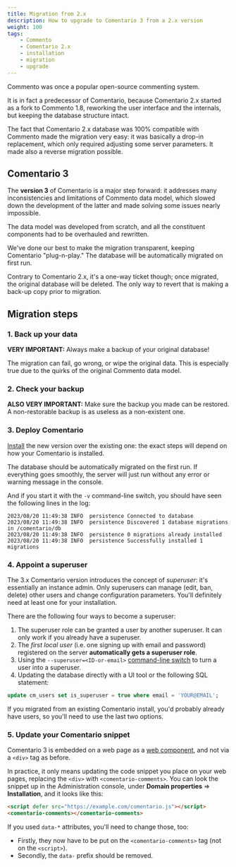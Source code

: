 ```yaml
---
title: Migration from 2.x
description: How to upgrade to Comentario 3 from a 2.x version
weight: 100
tags:
    - Commento
    - Comentario 2.x
    - installation
    - migration
    - upgrade
---
```


Commento was once a popular open-source commenting system.

It is in fact a predecessor of Comentario, because Comentario 2.x started as a fork to Commento 1.8, reworking the user interface and the internals, but keeping the database structure intact.

<!--more-->

The fact that Comentario 2.x database was 100% compatible with Commento made the migration very easy: it was basically a drop-in replacement, which only required adjusting some server parameters. It made also a reverse migration possible.

## Comentario 3

The **version 3** of Comentario is a major step forward: it addresses many inconsistencies and limitations of Commento data model, which slowed down the development of the latter and made solving some issues nearly impossible.

The data model was developed from scratch, and all the constituent components had to be overhauled and rewritten.

We've done our best to make the migration transparent, keeping Comentario "plug-n-play." The database will be automatically migrated on first run.

Contrary to Comentario 2.x, it's a one-way ticket though; once migrated, the original database will be deleted. The only way to revert that is making a back-up copy prior to migration.

## Migration steps

### 1. Back up your data

**VERY IMPORTANT:** Always make a backup of your original database!

The migration can fail, go wrong, or wipe the original data. This is especially true due to the quirks of the original Commento data model.

### 2. Check your backup

**ALSO VERY IMPORTANT:** Make sure the backup you made can be restored. A non-restorable backup is as useless as a non-existent one.

### 3. Deploy Comentario

[Install](/getting-started/installation) the new version over the existing one: the exact steps will depend on how your Comentario is installed.

The database should be automatically migrated on the first run. If everything goes smoothly, the server will just run without any error or warning message in the console.

And if you start it with the `-v` command-line switch, you should have seen the following lines in the log:

```
2023/08/20 11:49:38 INFO  persistence Connected to database
2023/08/20 11:49:38 INFO  persistence Discovered 1 database migrations in /comentario/db
2023/08/20 11:49:38 INFO  persistence 0 migrations already installed
2023/08/20 11:49:38 INFO  persistence Successfully installed 1 migrations
```

### 4. Appoint a superuser

The 3.x Comentario version introduces the concept of *superuser*: it's essentially an instance admin. Only superusers can manage (edit, ban, delete) other users and change configuration parameters. You'll definitely need at least one for your installation.

There are the following four ways to become a superuser:

1. The superuser role can be granted a user by another superuser. It can only work if you already have a superuser.
2. The *first local user* (i.e. one signing up with email and password) registered on the server **automatically gets a superuser role**.
3. Using the `--superuser=<ID-or-email>` [command-line switch](/getting-started/configuration/server) to turn a user into a superuser.
4. Updating the database directly with a UI tool or the following SQL statement:
```sql
update cm_users set is_superuser = true where email = 'YOUR@EMAIL';
```

If you migrated from an existing Comentario install, you'd probably already have users, so you'll need to use the last two options. 

### 5. Update your Comentario snippet

Comentario 3 is embedded on a web page as a [web component](https://developer.mozilla.org/en-US/docs/Web/API/Web_components), and not via a `<div>` tag as before.

In practice, it only means updating the code snippet you place on your web pages, replacing the `<div>` with `<comentario-comments>`. You can look the snippet up in the Administration console, under **Domain properties** ⇒ **Installation**, and it looks like this:

```html
<script defer src="https://example.com/comentario.js"></script>
<comentario-comments></comentario-comments>
```

If you used `data-*` attributes, you'll need to change those, too:

* Firstly, they now have to be put on the `<comentario-comments>` tag (not on the `<script>`).
* Secondly, the `data-` prefix should be removed.
